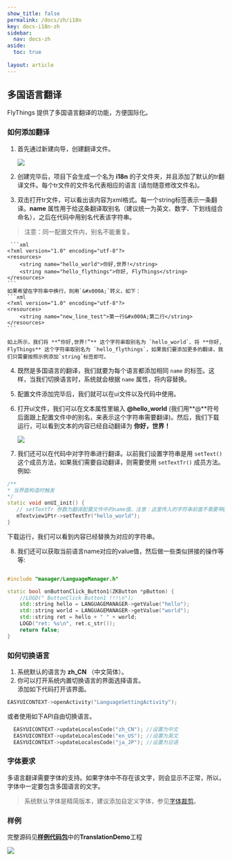 ```yaml
---
show_title: false
permalink: /docs/zh/i18n
key: docs-i18n-zh
sidebar:
  nav: docs-zh
aside:
  toc: true
  
layout: article
---
```

## 多国语言翻译
FlyThings 提供了多国语言翻译的功能，方便国际化。
### 如何添加翻译
1. 首先通过新建向导，创建翻译文件。
   
   ![](https://ae01.alicdn.com/kf/HTB180Y3aOnrK1Rjy1Xc5jaeDVXas.gif)
   
2. 创建完毕后，项目下会生成一个名为 **i18n** 的子文件夹，并且添加了默认的tr翻译文件。每个tr文件的文件名代表相应的语言 (请勿随意修改文件名)。
3. 双击打开tr文件，可以看出该内容为xml格式。每一个string标签表示一条翻译。**name** 属性用于给这条翻译取别名（建议统一为英文、数字、下划线组合命名），之后在代码中用别名代表该字符串。  
 > 注意：同一配置文件内，别名不能重复。  
 
     ```xml
    <?xml version="1.0" encoding="utf-8"?>
    <resources>
        <string name="hello_world">你好,世界!</string>
        <string name="hello_flythings">你好, FlyThings</string>
    </resources>
    ```
    如果希望在字符串中换行，则用`&#x000A;`转义，如下：
    ```xml
    <?xml version="1.0" encoding="utf-8"?>
    <resources>
        <string name="new_line_test">第一行&#x000A;第二行</string>
    </resources>
    ```
    
    如上所示，我们将 **“你好,世界!”** 这个字符串取别名为 `hello_world`、将 **你好, FlyThings** 这个字符串取别名为 `hello_flythings`，如果我们要添加更多的翻译，我们只需要按照示例添加`string`标签即可。
4. 既然是多国语言的翻译，我们就要为每个语言都添加相同 `name` 的标签。这样，当我们切换语言时，系统就会根据 `name` 属性，将内容替换。
5. 配置文件添加完毕后，我们就可以在ui文件以及代码中使用。  
6. 打开ui文件，我们可以在文本属性里输入 **@hello_world**  (我们用**@**符号后面跟上配置文件中的别名，来表示这个字符串需要翻译)。然后，我们下载运行，可以看到文本的内容已经自动翻译为 **你好，世界！**    

     ![](assets/ide/tr_hello_world.png) 
  
7. 我们还可以在代码中对字符串进行翻译。以前我们设置字符串是用 `setText()` 这个成员方法，如果我们需要自动翻译，则需要使用 `setTextTr()` 成员方法。 
例如:     
 ```c++
/**
 * 当界面构造时触发
 */
static void onUI_init() {
	// setTextTr 参数为翻译配置文件中的name值，注意：这里传入的字符串前面不需要带@符号
	mTextview1Ptr->setTextTr("hello_world");
}
 ```
 下载运行，我们可以看到内容已经替换为对应的字符串。

8. 我们还可以获取当前语言name对应的value值，然后做一些类似拼接的操作等等: 

```c++

#include "manager/LanguageManager.h"

static bool onButtonClick_Button1(ZKButton *pButton) {
    //LOGD(" ButtonClick Button1 !!!\n");
    std::string hello = LANGUAGEMANAGER->getValue("hello");
    std::string world = LANGUAGEMANAGER->getValue("world");
    std::string ret = hello + " " + world;
    LOGD("ret: %s\n", ret.c_str());
    return false;
}

```

### 如何切换语言
1. 系统默认的语言为 **zh_CN** （中文简体）。 
2. 你可以打开系统内置切换语言的界面选择语言。  
添加如下代码打开该界面。
```c++
EASYUICONTEXT->openActivity("LanguageSettingActivity");
```
或者使用如下API自由切换语言。

   ```c++
     EASYUICONTEXT->updateLocalesCode("zh_CN"); //设置为中文
     EASYUICONTEXT->updateLocalesCode("en_US"); //设置为英文
     EASYUICONTEXT->updateLocalesCode("ja_JP"); //设置为日语    
   ```   

### 字体要求        
   多语言翻译需要字体的支持。如果字体中不存在该文字，则会显示不正常，所以，字体中一定要包含多国语言的文字。
   > 系统默认字体是精简版本，建议添加自定义字体，参见[字体裁剪](font_cut_tool)。

### 样例  
完整源码见[**样例代码包**](demo_download#demo_download)中的**TranslationDemo**工程

![](assets/ide/translation_demo.png)



